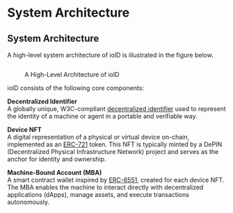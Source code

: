 # System Architecture

## System Architecture

A high-level system architecture of ioID is illustrated in the figure below.

<figure><img src="../../.gitbook/assets/Screenshot 2025-05-20 at 12.07.40 PM.png" alt=""><figcaption><p>A High-Level Architecture of ioID</p></figcaption></figure>

ioID consists of the following core components:

**Decentralized Identifier**\
A globally unique, W3C-compliant [decentralized identifier](https://www.w3.org/TR/did-1.0/) used to represent the identity of a machine or agent in a portable and verifiable way.

**Device NFT**\
A digital representation of a physical or virtual device on-chain, implemented as an [ERC-721](https://eips.ethereum.org/EIPS/eip-721) token. This NFT is typically minted by a DePIN (Decentralized Physical Infrastructure Network) project and serves as the anchor for identity and ownership.

**Machine-Bound Account (MBA)**\
A smart contract wallet inspired by [ERC-6551](https://eips.ethereum.org/EIPS/eip-6551), created for each device NFT. The MBA enables the machine to interact directly with decentralized applications (dApps), manage assets, and execute transactions autonomously.
